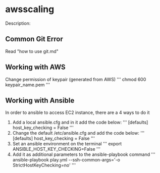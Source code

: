 # awsscaling
Description: 

## Common Git Error 
Read "how to use git.md"

## Working with AWS
Change permission of keypair (generated from AWS)
'''
chmod 600 keypair_name.pem
'''

## Working with Ansible
In order to ansible to access EC2 instance, there are a 4 ways to do it
1. Add a local ansible.cfg and in it add the code below:
'''
[defaults]
host_key_checking = False
'''
2. Change the default /etc/ansible.cfg and add the code below:
'''
[defaults]
host_key_checking = False
'''
3. Set an ansible environment on the terminal
'''
export ANSIBLE_HOST_KEY_CHECKING=False 
''' 
4. Add it as additional parameters to the ansible-playbook command
'''
ansible-playbook play.yml --ssh-common-args='-o StrictHostKeyChecking=no'
'''